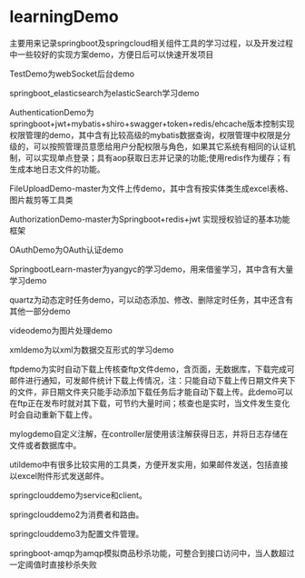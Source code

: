 # learningDemo
主要用来记录springboot及springcloud相关组件工具的学习过程，以及开发过程中一些较好的实现方案demo，方便日后可以快速开发项目

TestDemo为webSocket后台demo

springboot_elasticsearch为elasticSearch学习demo

AuthenticationDemo为springboot+jwt+mybatis+shiro+swagger+token+redis/ehcache版本控制实现权限管理的demo，其中含有比较高级的mybatis数据查询，权限管理中权限是分级的，可以按照管理员意愿给用户分配权限与角色，如果其它系统有相同的认证机制，可以实现单点登录；具有aop获取日志并记录的功能;使用redis作为缓存；有生成本地日志文件的功能。

FileUploadDemo-master为文件上传demo，其中含有按实体类生成excel表格、图片裁剪等工具类

AuthorizationDemo-master为Springboot+redis+jwt 实现授权验证的基本功能框架

OAuthDemo为OAuth认证demo

SpringbootLearn-master为yangyc的学习demo，用来借鉴学习，其中含有大量学习demo

quartz为动态定时任务demo，可以动态添加、修改、删除定时任务，其中还含有其他一部分demo

videodemo为图片处理demo

xmldemo为以xml为数据交互形式的学习demo

ftpdemo为实时自动下载上传核查ftp文件demo，含页面，无数据库，下载完成可邮件进行通知，可发邮件统计下载上传情况，注：只能自动下载上传日期文件夹下的文件，非日期文件夹只能手动添加下载任务后才能自动下载上传。此demo可以在ftp正在发布时就对其下载，可节约大量时间；核查也是实时，当文件发生变化时会自动重新下载上传。

mylogdemo自定义注解，在controller层使用该注解获得日志，并将日志存储在文件或者数据库中。

utildemo中有很多比较实用的工具类，方便开发实用，如果邮件发送，包括直接以excel附件形式发送邮件。

springclouddemo为service和client。

springclouddemo2为消费者和路由。

springclouddemo3为配置文件管理。

springboot-amqp为amqp模拟商品秒杀功能，可整合到接口访问中，当人数超过一定阈值时直接秒杀失败
